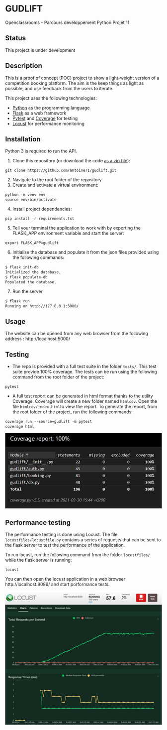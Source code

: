 # GUDLIFT

Openclassrooms - Parcours développement Python Projet 11

## Status

This project is under development

## Description

This is a proof of concept (POC) project to show a light-weight version of a competition booking platform. The aim is the keep things as light as possible, and use feedback from the users to iterate.

This project uses the following technologies:

* [Python](https://www.python.org) as the programming language
* [Flask](https://palletsprojects.com/p/flask/) as a web framework
* [Pytest](https://pytest.org) and [Coverage](https://pypi.org/project/coverage/) for testing
* [Locust](https://locust.io) for performance monitoring

## Installation

Python 3 is required to run the API.

1. Clone this repository (or download the code [as a zip file](https://github.com/antoine71/gudlift./archive/main.zip)):

```shell
git clone https://github.com/antoine71/gudlift.git
```

2. Navigate to the root folder of the repository.
3. Create and activate a virtual environment:

```shell
python -m venv env
source env/bin/activate
```

4. Install project dependencies:

```shell
pip install -r requirements.txt
```

5. Tell your terminal the application to work with by exporting the FLASK_APP environment variable and start the server:

```shell
export FLASK_APP=gudlift
```

6. Initialise the database and populate it from the json files provided using the following commands:

```shell
$ flask init-db
Initialized the database.
$ flask populate-db
Populated the database.
```

7. Run the server

```shell
$ flask run
Running on http://127.0.0.1:5000/
```

## Usage

The website can be opened from any web browser from the following address : http://localhost:5000/

## Testing

* The repo is provided with a full test suite in the folder `tests/`. This test suite provide 100% coverage. The tests can be run using the following command from the root folder of the project:

```shell
pytest
```

* A full test report can be generated in html format thanks to the utility Coverage. Coverage will create a new folder named `htmlcov`. Open the file `htmlcov/index.html`to view the report. To generate the report, from the root folder of the project, run the following commands:

```shell
coverage run --source=gudlift -m pytest
coverage html
```

![Coverage report](coverage.jpg)

## Performance testing

The performance testing is done using Locust. The file `locustfiles/locustfile.py` contains a series of requests that can be sent to the flask server to test the performance of the application.

To run locust, run the following command from the folder `locustfiles/` while the flask server is running:

```shell
locust
```

You can then open the locust application in a web browser http://localhost:8089/ and start porformance tests.

![Coverage report](locust.jpg)

